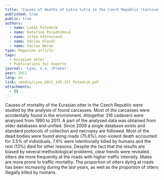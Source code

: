 ```yaml
---
title: 'Causes of deaths of Lutra lutra in the Czech Republic (Carnivora: Mustelidae)'
published: true
public: true
authors:
  - name: Lukáš Poledník
  - name: Kateřina Poledníková
  - name: Jitka Větrovcová
  - name: Václav Hlaváč
  - name: Václav Beran
type: Magazine article
tags:
  - Eurasian otter
  - Publications for experts
journal: 'Lynx, n.s. (Praha)'
year: 2011
lang: en
link: /media/Lynx_2011_145-157_Poledník.pdf
attachments:
  - {}
---
```

Causes of mortality of the Eurasian otter in the Czech Republic were studied by the analysis of found carcasses. Most of the carcasses were accidentally found in the environment. Altogether 316 cadavers were analysed from 1990 to 2011. A part of the analysed data was obtained from older databases and unified. Since 2008 a single database exists and standard protocols of collection and necropsy are followed. Most of the dead bodies were found along roads (75.6%), non-violent death accounted for 3.5% of individuals, 7.9% were intentionally killed by humans and the rest (13%) died for other reasons. Despite the fact that the results are biased by several methodological problems, clear trends were revealed. otters die more frequently at the roads with higher traffic intensity. Males are more prone to traffic mortality. The proportion of otters dying at roads has been increasing during the last years, as well as the proportion of otters illegally killed by humans.
